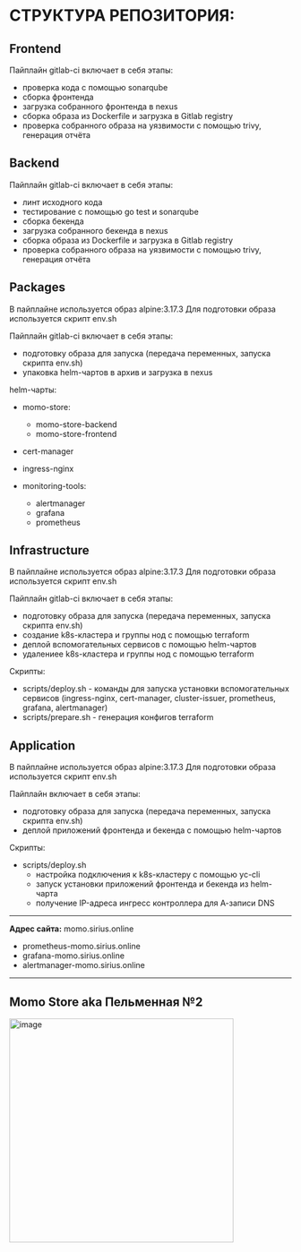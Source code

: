 # СТРУКТУРА РЕПОЗИТОРИЯ:

## Frontend

Пайплайн gitlab-ci включает в себя этапы:
  - проверка кода с помощью sonarqube
  - сборка фронтенда
  - загрузка собранного фронтенда в nexus
  - сборка образа из Dockerfile и загрузка в Gitlab registry
  - проверка собранного образа на уязвимости с помощью trivy, генерация отчёта

## Backend

Пайплайн gitlab-ci включает в себя этапы:
  - линт исходного кода
  - тестирование с помощью go test и sonarqube
  - сборка бекенда
  - загрузка собранного бекенда в nexus
  - сборка образа из Dockerfile и загрузка в Gitlab registry
  - проверка собранного образа на уязвимости с помощью trivy, генерация отчёта

## Packages

В пайплайне используется образ alpine:3.17.3
Для подготовки образа используется скрипт env.sh

Пайплайн gitlab-ci включает в себя этапы:
  - подготовку образа для запуска (передача переменных, запуска скрипта env.sh)
  - упаковка helm-чартов в архив и загрузка в nexus

helm-чарты:

- momo-store:
  - momo-store-backend
  - momo-store-frontend

- cert-manager

- ingress-nginx

- monitoring-tools:
  - alertmanager
  - grafana
  - prometheus

## Infrastructure

В пайплайне используется образ alpine:3.17.3
Для подготовки образа используется скрипт env.sh

Пайплайн gitlab-ci включает в себя этапы:
  - подготовку образа для запуска (передача переменных, запуска скрипта env.sh)
  - создание k8s-кластера и группы нод с помощью terraform
  - деплой вспомогательных сервисов с помощью helm-чартов
  - удалениее k8s-кластера и группы нод с помощью terraform

Скрипты:
  - scripts/deploy.sh - команды для запуска установки вспомогательных сервисов (ingress-nginx, cert-manager, cluster-issuer, prometheus, grafana, alertmanager)
  - scripts/prepare.sh - генерация конфигов terraform

## Application

В пайплайне используется образ alpine:3.17.3
Для подготовки образа используется скрипт env.sh

Пайплайн включает в себя этапы:
  - подготовку образа для запуска (передача переменных, запуска скрипта env.sh)
  - деплой приложений фронтенда и бекенда с помощью helm-чартов

Скрипты:
  - scripts/deploy.sh
    - настройка подключения к k8s-кластеру с помощью yc-cli
    - запуск установки приложений фронтенда и бекенда из helm-чарта
    - получение IP-адреса ингресс контроллера для А-записи DNS

---

**Адрес сайта:** momo.sirius.online

- prometheus-momo.sirius.online
- grafana-momo.sirius.online
- alertmanager-momo.sirius.online

---

## Momo Store aka Пельменная №2

<img width="400" alt="image" src="https://user-images.githubusercontent.com/9394918/167876466-2c530828-d658-4efe-9064-825626cc6db5.png">
